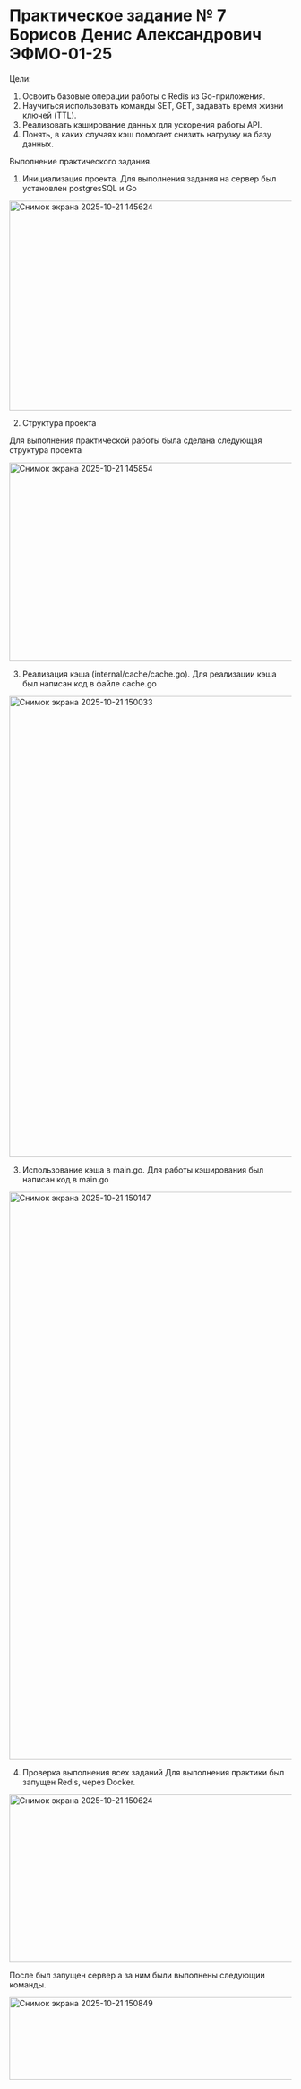 # Практическое задание № 7 Борисов Денис Александрович ЭФМО-01-25

Цели:

1.	Освоить базовые операции работы с Redis из Go-приложения.
2.	Научиться использовать команды SET, GET, задавать время жизни ключей (TTL).
3.	Реализовать кэширование данных для ускорения работы API.
4.	Понять, в каких случаях кэш помогает снизить нагрузку на базу данных.

Выполнение практического задания.

1.	Инициализация проекта.
   Для выполнения задания на сервер был установлен postgresSQL и Go
  	
<img width="847" height="373" alt="Снимок экрана 2025-10-21 145624" src="https://github.com/user-attachments/assets/cd16e637-6628-4d08-be87-e3f3401e43a5" />

2. Структура проекта

  Для выполнения практической работы была сделана следующая структура проекта

<img width="680" height="354" alt="Снимок экрана 2025-10-21 145854" src="https://github.com/user-attachments/assets/0c406153-1590-450f-b7e8-4261a90ab83e" />


3.	Реализация кэша (internal/cache/cache.go).
  Для реализации кэша был написан код в файле cache.go

<img width="749" height="821" alt="Снимок экрана 2025-10-21 150033" src="https://github.com/user-attachments/assets/9c0112f4-ce86-4160-b5fe-d2202756e09d" />


3.	Использование кэша в main.go.
   Для работы кэширования был написан код в main.go
  	
<img width="666" height="1011" alt="Снимок экрана 2025-10-21 150147" src="https://github.com/user-attachments/assets/c3c01138-eaf1-44af-8168-5c0251e41ff6" />


4. Проверка выполнения всех заданий
 Для выполнения практики был запущен Redis, через Docker.

<img width="818" height="299" alt="Снимок экрана 2025-10-21 150624" src="https://github.com/user-attachments/assets/a98e70e6-182d-427d-91d0-8152a8eb118d" />

  После был запущен сервер а за ним были выполнены следующии команды.

<img width="728" height="147" alt="Снимок экрана 2025-10-21 150849" src="https://github.com/user-attachments/assets/5042908d-b432-4e34-8957-66b0665eb826" />


